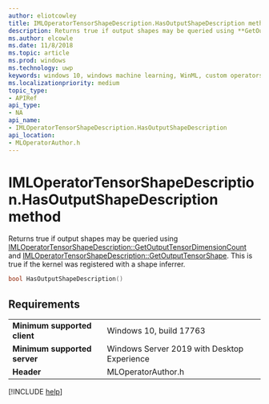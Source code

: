 ```yaml
---
author: eliotcowley
title: IMLOperatorTensorShapeDescription.HasOutputShapeDescription method
description: Returns true if output shapes may be queried using **GetOutputTensorDimensionCount** and **GetOutputTensorShape**.
ms.author: elcowle
ms.date: 11/8/2018
ms.topic: article
ms.prod: windows
ms.technology: uwp
keywords: windows 10, windows machine learning, WinML, custom operators, HasOutputShapeDescription
ms.localizationpriority: medium
topic_type:
- APIRef
api_type:
- NA
api_name:
- IMLOperatorTensorShapeDescription.HasOutputShapeDescription
api_location:
- MLOperatorAuthor.h
---
```


# IMLOperatorTensorShapeDescription.HasOutputShapeDescription method

Returns true if output shapes may be queried using [IMLOperatorTensorShapeDescription::GetOutputTensorDimensionCount](IMLOperatorTensorShapeDescription_GetOutputTensorDimensionCount.md) and [IMLOperatorTensorShapeDescription::GetOutputTensorShape](IMLOperatorTensorShapeDescription_GetOutputTensorShape.md). This is true if the kernel was registered with a shape inferrer.

```cpp
bool HasOutputShapeDescription()
```

## Requirements

| | |
|-|-|
| **Minimum supported client** | Windows 10, build 17763 |
| **Minimum supported server** | Windows Server 2019 with Desktop Experience |
| **Header** | MLOperatorAuthor.h |

[!INCLUDE [help](../includes/get-help.md)]
